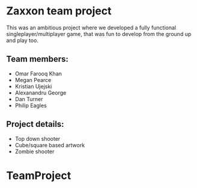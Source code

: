 # Zaxxon team project
This was an ambitious project where we developed a fully functional singleplayer/multiplayer game, that was fun to develop from the ground up and play too.

## Team members:

* Omar Farooq Khan
* Megan Pearce
* Kristian Ujejski
* Alexanandru George
* Dan Turner
* Philip Eagles

## Project details:

* Top down shooter
* Cube/square based artwork
* Zombie shooter
# TeamProject
